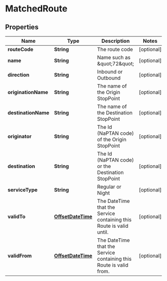 
# MatchedRoute

## Properties
Name | Type | Description | Notes
------------ | ------------- | ------------- | -------------
**routeCode** | **String** | The route code |  [optional]
**name** | **String** | Name such as \&quot;72\&quot; |  [optional]
**direction** | **String** | Inbound or Outbound |  [optional]
**originationName** | **String** | The name of the Origin StopPoint |  [optional]
**destinationName** | **String** | The name of the Destination StopPoint |  [optional]
**originator** | **String** | The Id (NaPTAN code) of the Origin StopPoint |  [optional]
**destination** | **String** | The Id (NaPTAN code) or the Destination StopPoint |  [optional]
**serviceType** | **String** | Regular or Night |  [optional]
**validTo** | [**OffsetDateTime**](OffsetDateTime.md) | The DateTime that the Service containing this Route is valid until. |  [optional]
**validFrom** | [**OffsetDateTime**](OffsetDateTime.md) | The DateTime that the Service containing this Route is valid from. |  [optional]



